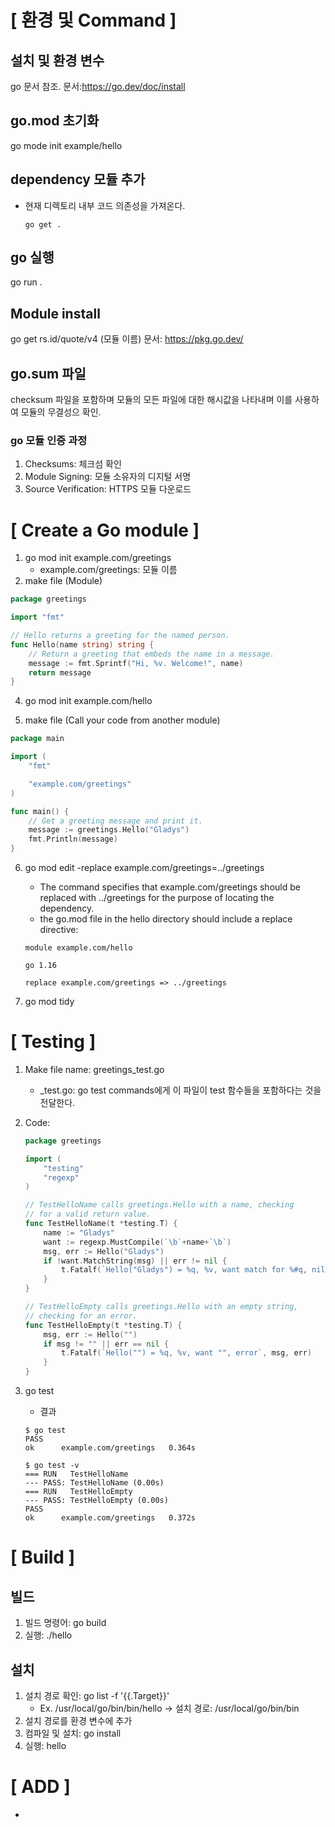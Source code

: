 # [ 환경 및 Command ]

## 설치 및 환경 변수

go 문서 참조.
문서:https://go.dev/doc/install

## go.mod 초기화

go mode init example/hello

## dependency 모듈 추가

- 현재 디렉토리 내부 코드 의존성을 가져온다.
  ```
  go get .
  ```

## go 실행

go run .

## Module install

go get rs.id/quote/v4 (모듈 이름)
문서: https://pkg.go.dev/

## go.sum 파일

checksum 파일을 포함하며 모듈의 모든 파일에 대한 해시값을 나타내며 이를 사용하여 모듈의 무결성으 확인.

### go 모듈 인증 과정

1. Checksums: 체크섬 확인
2. Module Signing: 모듈 소유자의 디지털 서명
3. Source Verification: HTTPS 모듈 다운로드

# [ Create a Go module ]

1. go mod init example.com/greetings
   - example.com/greetings: 모듈 이름
2. make file (Module)

```go
package greetings

import "fmt"

// Hello returns a greeting for the named person.
func Hello(name string) string {
    // Return a greeting that embeds the name in a message.
    message := fmt.Sprintf("Hi, %v. Welcome!", name)
    return message
}
```

4. go mod init example.com/hello

5. make file (Call your code from another module)

```go
package main

import (
    "fmt"

    "example.com/greetings"
)

func main() {
    // Get a greeting message and print it.
    message := greetings.Hello("Gladys")
    fmt.Println(message)
}
```

6. go mod edit -replace example.com/greetings=../greetings

   - The command specifies that example.com/greetings should be replaced with ../greetings for the purpose of locating the dependency.
   - the go.mod file in the hello directory should include a replace directive:

   ```
   module example.com/hello

   go 1.16

   replace example.com/greetings => ../greetings
   ```

7. go mod tidy

# [ Testing ]

1. Make file name: greetings_test.go
   - \_test.go: go test commands에게 이 파일이 test 함수들을 포함하다는 것을 전달한다.
2. Code:

   ```go
   package greetings

   import (
       "testing"
       "regexp"
   )

   // TestHelloName calls greetings.Hello with a name, checking
   // for a valid return value.
   func TestHelloName(t *testing.T) {
       name := "Gladys"
       want := regexp.MustCompile(`\b`+name+`\b`)
       msg, err := Hello("Gladys")
       if !want.MatchString(msg) || err != nil {
           t.Fatalf(`Hello("Gladys") = %q, %v, want match for %#q, nil`, msg, err, want)
       }
   }

   // TestHelloEmpty calls greetings.Hello with an empty string,
   // checking for an error.
   func TestHelloEmpty(t *testing.T) {
       msg, err := Hello("")
       if msg != "" || err == nil {
           t.Fatalf(`Hello("") = %q, %v, want "", error`, msg, err)
       }
   }
   ```

3. go test

   - 결과

   ```
   $ go test
   PASS
   ok      example.com/greetings   0.364s

   $ go test -v
   === RUN   TestHelloName
   --- PASS: TestHelloName (0.00s)
   === RUN   TestHelloEmpty
   --- PASS: TestHelloEmpty (0.00s)
   PASS
   ok      example.com/greetings   0.372s
   ```

# [ Build ]

## 빌드

1. 빌드 명령어: go build
2. 실행: ./hello

## 설치

1. 설치 경로 확인: go list -f '{{.Target}}'
   - Ex. /usr/local/go/bin/bin/hello -> 설치 경로: /usr/local/go/bin/bin
2. 설치 경로를 환경 변수에 추가
3. 컴파일 및 설치: go install
4. 실행: hello

# [ ADD ]

-
